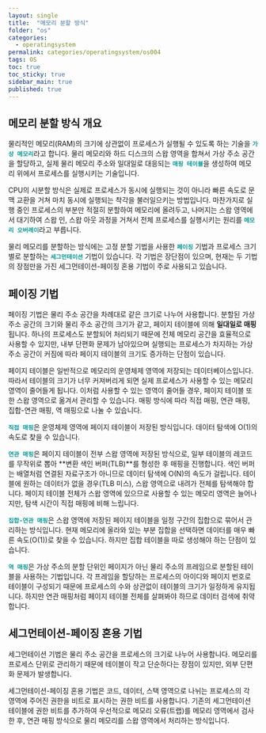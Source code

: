 ```yaml
---
layout: single
title:  "메모리 분할 방식"
folder: "os"
categories:
  - operatingsystem
permalink: categories/operatingsystem/os004
tags: OS
toc: true
toc_sticky: true
sidebar_main: true
published: true
---
```


## 메모리 분할 방식 개요
물리적인 메모리(RAM)의 크기에 상관없이 프로세스가 실행될 수 있도록 하는 기술을 <span style="color: rgb(3, 150, 150); font-weight: bold;">`가상 메모리`</span>라고 합니다. 물리 메모리와 하드 디스크의 스왑 영역을 합쳐서 가상 주소 공간을 할당하고, 실제 물리 메모리 주소와 일대일로 대응되는 <span style="color: rgb(3, 150, 150); font-weight: bold;">`매핑 테이블`</span>을 생성하여 메모리 위에서 프로세스를 실행시키는 기술입니다.

CPU의 시분할 방식은 실제로 프로세스가 동시에 실행되는 것이 아니라 빠른 속도로 문맥 교환을 거쳐 마치 동시에 실행되는 착각을 불러일으키는 방법입니다. 마찬가지로 실행 중인 프로세스의 부분만 적절히 분할하여 메모리에 올려두고, 나머지는 스왑 영역에서 대기하여 스왑 인, 스왑 아웃 과정을 거쳐서 전체 프로세스를 실행시키는 원리를 <span style="color: rgb(3, 150, 150); font-weight: bold;">`메모리 오버레이`</span>라고 부릅니다.

물리 메모리를 분할하는 방식에는 고정 분할 기법을 사용한 <span style="color: rgb(3, 150, 150); font-weight: bold;">`페이징`</span> 기법과 프로세스 크기별로 분할하는 <span style="color: rgb(3, 150, 150); font-weight: bold;">`세그먼테이션`</span> 기법이 있습니다. 각 기법은 장단점이 있으며, 현재는 두 기법의 장점만을 가진 세그먼테이션-페이징 혼용 기법이 주로 사용되고 있습니다.

## 페이징 기법
페이징 기법은 물리 주소 공간을 차례대로 같은 크기로 나누어 사용합니다. 분할된 가상 주소 공간의 크기와 물리 주소 공간의 크기가 같고, 페이지 테이블에 의해 **일대일로 매핑**됩니다. 하나의 프로세스도 분할되어 처리되기 때문에 전체 메모리 공간을 효율적으로 사용할 수 있지만, 내부 단편화 문제가 남아있으며 실행되는 프로세스가 차지하는 가상 주소 공간이 커짐에 따라 페이지 테이블의 크기도 증가하는 단점이 있습니다.

페이지 테이블은 일반적으로 메모리의 운영체제 영역에 저장되는 데이터베이스입니다. 따라서 테이블의 크기가 너무 커져버리게 되면 실제 프로세스가 사용할 수 있는 메모리 영역이 줄어들게 됩니다. 이처럼 사용할 수 있는 영역이 줄어들 경우, 페이지 테이블 또한 스왑 영역으로 옮겨서 관리할 수 있습니다. 매핑 방식에 따라 직접 매핑, 연관 매핑, 집합-연관 매핑, 역 매핑으로 나눌 수 있습니다.

<span style="color: rgb(3, 150, 150); font-weight: bold;">`직접 매핑`</span>은 운영체제 영역에 페이지 테이블이 저장된 방식입니다. 데이터 탐색에 O(1)의 속도로 찾을 수 있습니다.

<span style="color: rgb(3, 150, 150); font-weight: bold;">`연관 매핑`</span>은 페이지 테이블이 전부 스왑 영역에 저장된 방식으로, 일부 테이블의 레코드를 무작위로 뽑아 **변환 색인 버퍼(TLB)**를 형성한 후 매핑을 진행합니다. 색인 버퍼는 배열처럼 연결된 자료구조가 아니므로 데이터 탐색에 O(N)의 속도가 걸립니다. 테이블에 원하는 데이터가 없을 경우(TLB 미스), 스왑 영역으로 내려가 전체를 탐색해야 합니다. 페이지 테이블 전체가 스왑 영역에 있으므로 사용할 수 있는 메모리 영역은 늘어나지만, 탐색 시간이 직접 매핑에 비해 느립니다.

<span style="color: rgb(3, 150, 150); font-weight: bold;">`집합-연관 매핑`</span>은 스왑 영역에 저장된 페이지 테이블을 일정 구간의 집합으로 묶어서 관리하는 방식입니다. 현재 메모리에 올라와 있는 부분 집합을 선택하면 데이터를 매우 빠른 속도(O(1))로 찾을 수 있습니다. 하지만 집합 테이블을 따로 생성해야 하는 단점이 있습니다.

<span style="color: rgb(3, 150, 150); font-weight: bold;">`역 매핑`</span>은 가상 주소의 분할 단위인 페이지가 아닌 물리 주소의 프레임으로 분할된 테이블을 사용하는 기법입니다. 각 프레임을 할당하는 프로세스의 아이디와 페이지 번호로 테이블이 구성되기 때문에 프로세스의 수와 상관없이 테이블의 크기가 일정하게 유지됩니다. 하지만 연관 매핑처럼 페이지 테이블 전체를 살펴봐야 하므로 데이터 검색에 취약합니다.

## 세그먼테이션-페이징 혼용 기법
세그먼테이션 기법은 물리 주소 공간을 프로세스의 크기로 나누어 사용합니다. 메모리를 프로세스 단위로 관리하기 때문에 테이블이 작고 단순하다는 장점이 있지만, 외부 단편화 문제가 발생합니다.

세그먼테이션-페이징 혼용 기법은 코드, 데이터, 스택 영역으로 나뉘는 프로세스의 각 영역에 주어진 권한을 비트로 표시하는 권한 비트를 사용합니다. 기존의 세그먼테이션 테이블에 권한 비트를 추가하여 우선적으로 메모리 오류(트랩)를 메모리 영역에서 검사한 후, 연관 매핑 방식으로 물리 메모리를 스왑 영역에서 처리하는 방식입니다.